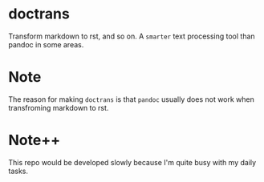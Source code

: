 # doctrans
Transform markdown to rst, and so on. A `smarter` text processing tool than pandoc in some areas.


# Note

The reason for making `doctrans` is that `pandoc` usually does not work when transfroming markdown to rst.


# Note++

This repo would be developed slowly because I'm quite busy with my daily tasks.

